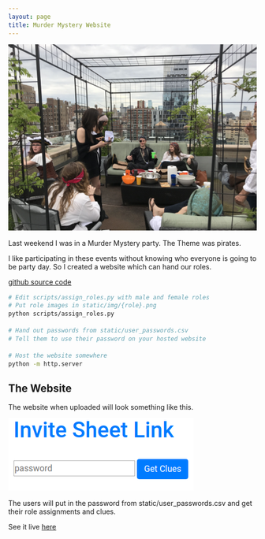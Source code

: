 ```yaml
---
layout: page
title: Murder Mystery Website
---
```


![overview_pic](/assets/2019_05_13/darty.jpg)

Last weekend I was in a Murder Mystery party.
The Theme was pirates.

I like participating in these events without knowing who everyone is going to be party day.
So I created a website which can hand our roles.

[github source code](https://github.com/lilleswing/murder_mystery)

```bash
# Edit scripts/assign_roles.py with male and female roles
# Put role images in static/img/{role}.png
python scripts/assign_roles.py

# Hand out passwords from static/user_passwords.csv
# Tell them to use their password on your hosted website

# Host the website somewhere
python -m http.server
```


## The Website
The website when uploaded will look something like this.

![website](/assets/2019_05_13/invite.png)

The users will put in the password from static/user_passwords.csv and get their role assignments and clues.

See it live [here](https://karlleswing.com/misc/pirates/)
